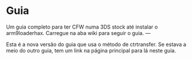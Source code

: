 # Guia
Um guia completo para ter CFW numa 3DS stock até instalar o arm9loaderhax. Carregue na aba wiki para seguir o guia. — 

Esta é a nova versão do guia que usa o método de ctrtransfer. Se estava a meio do outro guia, tem um link na página principal para lá neste guia.
